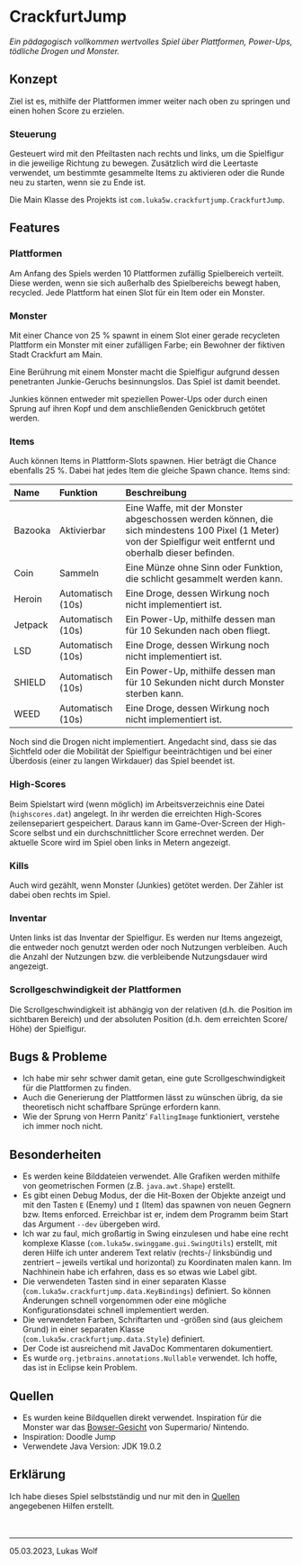 # CrackfurtJump

_Ein pädagogisch vollkommen wertvolles Spiel über Plattformen, Power-Ups,
tödliche Drogen und Monster._


## Konzept

Ziel ist es, mithilfe der Plattformen immer weiter nach oben zu springen und
einen hohen Score zu erzielen.


### Steuerung

Gesteuert wird mit den Pfeiltasten nach rechts und links, um die Spielfigur in
die jeweilige Richtung zu bewegen. Zusätzlich wird die Leertaste verwendet, um
bestimmte gesammelte Items zu aktivieren oder die Runde neu zu starten, wenn sie
zu Ende ist.

Die Main Klasse des Projekts ist `com.luka5w.crackfurtjump.CrackfurtJump`.


## Features

### Plattformen

Am Anfang des Spiels werden 10 Plattformen zufällig Spielbereich verteilt. Diese
werden, wenn sie sich außerhalb des Spielbereichs bewegt haben, recycled. Jede
Plattform hat einen Slot für ein Item oder ein Monster.


### Monster

Mit einer Chance von 25 % spawnt in einem Slot einer gerade recycleten Plattform
ein Monster mit einer zufälligen Farbe; ein Bewohner der fiktiven Stadt
Crackfurt am Main.

Eine Berührung mit einem Monster macht die Spielfigur aufgrund dessen
penetranten Junkie-Geruchs besinnungslos. Das Spiel ist damit beendet.

Junkies können entweder mit speziellen Power-Ups oder durch einen Sprung auf
ihren Kopf und dem anschließenden Genickbruch getötet werden.


### Items

Auch können Items in Plattform-Slots spawnen. Hier beträgt die Chance ebenfalls
25 %. Dabei hat jedes Item die gleiche Spawn chance. Items sind:

| Name    | Funktion          | Beschreibung                                                                                                                                                   |
|:--------|:------------------|:---------------------------------------------------------------------------------------------------------------------------------------------------------------|
| Bazooka | Aktivierbar       | Eine Waffe, mit der Monster abgeschossen werden können, die sich mindestens 100 Pixel (1 Meter) von der Spielfigur weit entfernt und oberhalb dieser befinden. |
| Coin    | Sammeln           | Eine Münze ohne Sinn oder Funktion, die schlicht gesammelt werden kann.                                                                                        |
| Heroin  | Automatisch (10s) | Eine Droge, dessen Wirkung noch nicht implementiert ist.                                                                                                       |
| Jetpack | Automatisch (10s) | Ein Power-Up, mithilfe dessen man für 10 Sekunden nach oben fliegt.                                                                                            |
| LSD     | Automatisch (10s) | Eine Droge, dessen Wirkung noch nicht implementiert ist.                                                                                                       |
| SHIELD  | Automatisch (10s) | Ein Power-Up, mithilfe dessen man für 10 Sekunden nicht durch Monster sterben kann.                                                                            |
| WEED    | Automatisch (10s) | Eine Droge, dessen Wirkung noch nicht implementiert ist.                                                                                                       |

Noch sind die Drogen nicht implementiert. Angedacht sind, dass sie das Sichtfeld
oder die Mobilität der Spielfigur beeinträchtigen und bei einer Überdosis (einer
zu langen Wirkdauer) das Spiel beendet ist.


### High-Scores

Beim Spielstart wird (wenn möglich) im Arbeitsverzeichnis eine Datei
(`highscores.dat`) angelegt. In ihr werden die erreichten High-Scores
zeilensepariert gespeichert. Daraus kann im Game-Over-Screen der High-Score
selbst und ein durchschnittlicher Score errechnet werden. Der aktuelle Score
wird im Spiel oben links in Metern angezeigt.


### Kills

Auch wird gezählt, wenn Monster (Junkies) getötet werden. Der Zähler ist dabei
oben rechts im Spiel.


### Inventar

Unten links ist das Inventar der Spielfigur. Es werden nur Items angezeigt, die
entweder noch genutzt werden oder noch Nutzungen verbleiben. Auch die Anzahl der
Nutzungen bzw. die verbleibende Nutzungsdauer wird angezeigt.

### Scrollgeschwindigkeit der Plattformen

Die Scrollgeschwindigkeit ist abhängig von der relativen (d.h. die Position im
sichtbaren Bereich) und der absoluten Position (d.h. dem erreichten Score/ Höhe)
der Spielfigur.


## Bugs &amp; Probleme

- Ich habe mir sehr schwer damit getan, eine gute Scrollgeschwindigkeit für die
  Plattformen zu finden.
- Auch die Generierung der Plattformen lässt zu wünschen übrig, da sie 
  theoretisch nicht schaffbare Sprünge erfordern kann.
- Wie der Sprung von Herrn Panitz' `FallingImage` funktioniert, verstehe ich
  immer noch nicht.


## Besonderheiten

- Es werden keine Bilddateien verwendet. Alle Grafiken werden mithilfe von
  geometrischen Formen (z.B. `java.awt.Shape`) erstellt.
- Es gibt einen Debug Modus, der die Hit-Boxen der Objekte anzeigt und mit den
  Tasten `E` (Enemy) und `I` (Item) das spawnen von neuen Gegnern bzw. Items
  enforced. Erreichbar ist er, indem dem Programm beim Start das Argument
  `--dev` übergeben wird.
- Ich war zu faul, mich großartig in Swing einzulesen und habe eine recht
  komplexe Klasse (`com.luka5w.swinggame.gui.SwingUtils`) erstellt, mit deren
  Hilfe ich unter anderem Text relativ (rechts-/ linksbündig und zentriert
  &ndash; jeweils vertikal und horizontal) zu Koordinaten malen kann. Im
  Nachhinein habe ich erfahren, dass es so etwas wie Label gibt.
- Die verwendeten Tasten sind in einer separaten Klasse
  (`com.luka5w.crackfurtjump.data.KeyBindings`) definiert. So können Änderungen
  schnell vorgenommen oder eine mögliche Konfigurationsdatei schnell
  implementiert werden.
- Die verwendeten Farben, Schriftarten und -größen sind (aus gleichem Grund) in
  einer separaten Klasse (`com.luka5w.crackfurtjump.data.Style`) definiert.
- Der Code ist ausreichend mit JavaDoc Kommentaren dokumentiert.
- Es wurde `org.jetbrains.annotations.Nullable` verwendet. Ich hoffe, das ist in
  Eclipse kein Problem.

## Quellen

- Es wurden keine Bildquellen direkt verwendet. Inspiration für die Monster war 
  das [Bowser-Gesicht](https://duckduckgo.com/?q=bowser+icon) von Supermario/
  Nintendo.
- Inspiration: Doodle Jump
- Verwendete Java Version: JDK 19.0.2


## Erklärung

Ich habe dieses Spiel selbstständig und nur mit den in [Quellen](#Quellen)
angegebenen Hilfen erstellt.<br/>
<br/>
<br/>


---

05.03.2023, Lukas Wolf